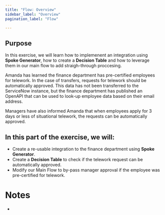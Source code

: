 ```yaml
---
title: "Flow: Overview" 
sidebar_label: "Overview"
pagination_label: "Flow" 

---
```


## Purpose

In this exercise, we will learn how to implemenent an integration using **Spoke Generator**, how to create a **Decision Table** and how to leverage them in our main flow to add straigh-through proccesing.

Amanda has learned the finance department has pre-certified employees for telework. In the case of transfers, requests for telework should be automatically approved. This data has not been transferred to the ServiceNow instance, but the finance department has published an OpenAPI that can be used to look-up employee data based on their email address.

Managers have also informed Amanda that when employees apply for 3 days or less of situational telework, the requests can be automatically approved.

## In this part of the exercise, we will:

- Create a re-usable integration to the finance department using **Spoke Generator**.
- Create a **Decision Table** to check if the telework request can be automatically approved.
- Modify our Main Flow to by-pass manager approval if the employee was pre-certified for telework.

# Notes 

 - 
 